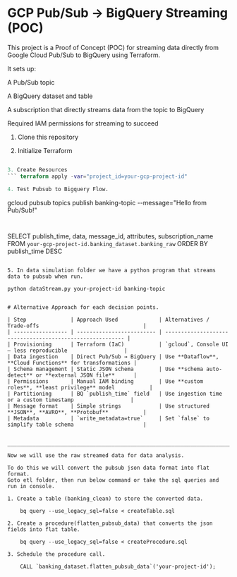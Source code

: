 # GCP Pub/Sub → BigQuery Streaming (POC)

This project is a Proof of Concept (POC) for streaming data directly from Google Cloud Pub/Sub to BigQuery using Terraform.

It sets up:

A Pub/Sub topic

A BigQuery dataset and table

A subscription that directly streams data from the topic to BigQuery

Required IAM permissions for streaming to succeed

1. Clone this repository


2. Initialize Terraform
``` terraform init

3. Create Resources
``` terraform apply -var="project_id=your-gcp-project-id"

4. Test Pubsub to Bigquery Flow.

```
gcloud pubsub topics publish banking-topic --message="Hello from Pub/Sub!"
```


```
SELECT 
  publish_time, 
  data, 
  message_id, 
  attributes, 
  subscription_name
FROM `your-gcp-project-id.banking_dataset.banking_raw`
ORDER BY publish_time DESC
```

5. In data simulation folder we have a python program that streams data to pubsub when run.

python dataStream.py your-project-id banking-topic


# Alternative Approach for each decision points.

| Step              | Approach Used             | Alternatives / Trade-offs                                 |
| ----------------- | ------------------------- | --------------------------------------------------------- |
| Provisioning      | Terraform (IaC)           | `gcloud`, Console UI — less reproducible                  |
| Data ingestion    | Direct Pub/Sub → BigQuery | Use **Dataflow**, **Cloud Functions** for transformations |
| Schema management | Static JSON schema        | Use **schema auto-detect** or **external JSON file**      |
| Permissions       | Manual IAM binding        | Use **custom roles**, **least privilege** model           |
| Partitioning      | BQ `publish_time` field   | Use ingestion time or a custom timestamp                  |
| Message format    | Simple strings            | Use structured **JSON**, **AVRO**, **Protobuf**           |
| Metadata          | `write_metadata=true`     | Set `false` to simplify table schema                      |


__________________________________________________________________________________

Now we will use the raw streamed data for data analysis.

To do this we will convert the pubsub json data format into flat format.
Goto etl folder, then run below command or take the sql queries and run in console.

1. Create a table (banking_clean) to store the converted data.
    
    bq query --use_legacy_sql=false < createTable.sql

2. Create a procedure(flatten_pubsub_data) that converts the json fields into flat table.

    bq query --use_legacy_sql=false < createProcedure.sql

3. Schedule the procedure call.
    
    CALL `banking_dataset.flatten_pubsub_data`('your-project-id');

